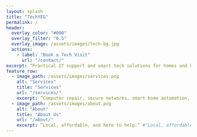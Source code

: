 ```yaml
---
layout: splash
title: "TechYEG"
permalink: /
header:
  overlay_color: "#000"
  overlay_filter: "0.5"
  overlay_image: /assets/images/tech-bg.jpg
  actions:
    - label: "Book a Tech Visit"
      url: "/contact/"
excerpt: “Practical IT support and smart tech solutions for homes and businesses in Edmonton.” #"Your local tech handyman — fixing computers, networks, and gadgets across Edmonton."
feature_row:
  - image_path: /assets/images/services.png
    alt: "Services"
    title: "Services"
    url: "/services/"
    excerpt: “Computer repair, secure networks, smart home automation, and more.” #"Computer repair, Wi-Fi setup, smart home, data recovery, and more."
  - image_path: /assets/images/about.png
    alt: "About"
    title: "About Us"
    url: "/about/"
    excerpt: “Local, affordable, and here to help.” #"Local, affordable, and friendly tech help."
---
```

